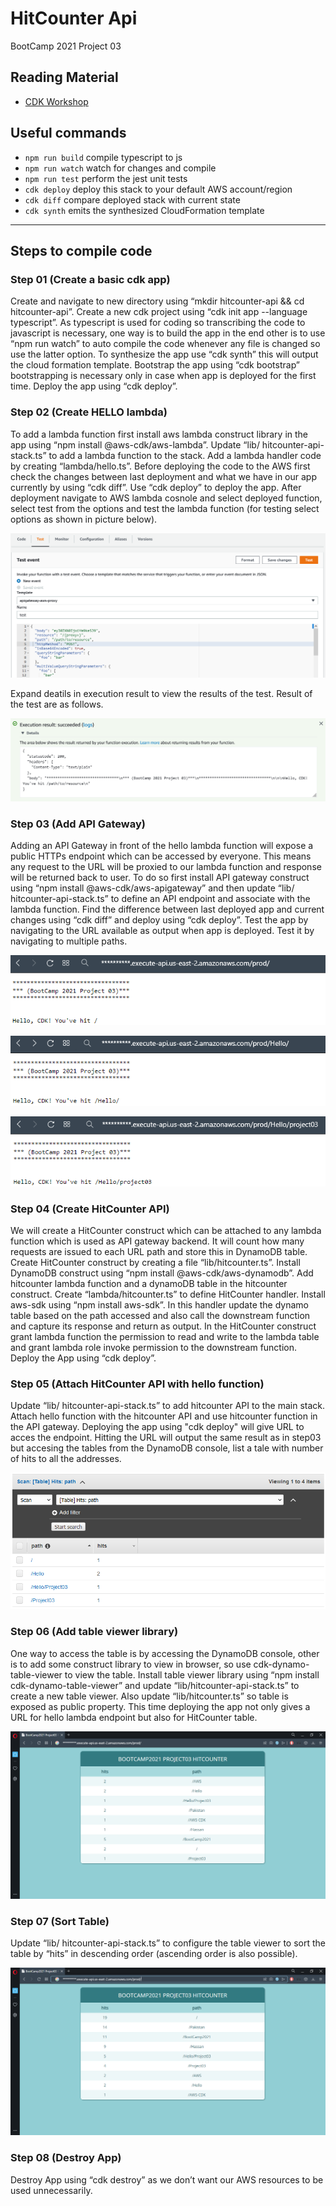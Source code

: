 # HitCounter Api

BootCamp 2021 Project 03

## Reading Material

- [CDK Workshop](https://cdkworkshop.com/20-typescript.html)

## Useful commands

- `npm run build` compile typescript to js
- `npm run watch` watch for changes and compile
- `npm run test` perform the jest unit tests
- `cdk deploy` deploy this stack to your default AWS account/region
- `cdk diff` compare deployed stack with current state
- `cdk synth` emits the synthesized CloudFormation template

---

## Steps to compile code

### Step 01 (Create a basic cdk app)

Create and navigate to new directory using “mkdir hitcounter-api && cd hitcounter-api”. Create a new cdk project using “cdk init app --language typescript”. As typescript is used for coding so transcribing the code to javascript is necessary, one way is to build the app in the end other is to use “npm run watch” to auto compile the code whenever any file is changed so use the latter option. To synthesize the app use “cdk synth” this will output the cloud formation template. Bootstrap the app using “cdk bootstrap” bootstrapping is necessary only in case when app is deployed for the first time. Deploy the app using “cdk deploy”.

### Step 02 (Create HELLO lambda)

To add a lambda function first install aws lambda construct library in the app using “npm install @aws-cdk/aws-lambda”. Update “lib/ hitcounter-api-stack.ts” to add a lambda function to the stack. Add a lambda handler code by creating “lambda/hello.ts”. Before deploying the code to the AWS first check the changes between last deployment and what we have in our app currently by using “cdk diff”. Use “cdk deploy” to deploy the app. After deployment navigate to AWS lambda cosnole and select deployed function, select test from the options and test the lambda function (for testing select options as shown in picture below).

![AWS Lambda function Test configrations](./snaps/testConfig.PNG)

Expand deatils in execution result to view the results of the test. Result of the test are as follows.

![AWS Lambda function Test results](./snaps/testResult.PNG)

### Step 03 (Add API Gateway)

Adding an API Gateway in front of the hello lambda function will expose a public HTTPs endpoint which can be accessed by everyone. This means any request to the URL will be proxied to our lambda function and response will be returned back to user. To do so first install API gateway construct using “npm install @aws-cdk/aws-apigateway” and then update “lib/ hitcounter-api-stack.ts” to define an API endpoint and associate with the lambda function. Find the difference between last deployed app and current changes using “cdk diff” and deploy using “cdk deploy”. Test the app by navigating to the URL available as output when app is deployed. Test it by navigating to multiple paths.

![API gateway endpoint](./snaps/endpoint.PNG)

![API gateway endpoint path 01](./snaps/endpointpath01.PNG)

![API gateway endpoint path 02](./snaps/endpointpath02.PNG)

### Step 04 (Create HitCounter API)

We will create a HitCounter construct which can be attached to any lambda function which is used as API gateway backend. It will count how many requests are issued to each URL path and store this in DynamoDB table. Create HitCounter construct by creating a file “lib/hitcounter.ts”. Install DynamoDB construct using “npm install @aws-cdk/aws-dynamodb”. Add hitcounter lambda function and a dynamoDB table in the hitcounter construct. Create “lambda/hitcounter.ts” to define HitCounter handler. Install aws-sdk using “npm install aws-sdk”. In this handler update the dynamo table based on the path accessed and also call the downstream function and capture its response and return as output. In the HitCounter construct grant lambda function the permission to read and write to the lambda table and grant lambda role invoke permission to the downstream function. Deploy the App using “cdk deploy”.

### Step 05 (Attach HitCounter API with hello function)

Update “lib/ hitcounter-api-stack.ts” to add hitcounter API to the main stack. Attach hello function with the hitcounter API and use hitcounter function in the API gateway. Deploying the app using "cdk deploy" will give URL to acces the endpoint. Hitting the URL will output the same result as in step03 but accesing the tables from the DynamoDB console, list a tale with number of hits to all the addresses.

![Dynamo Table](./snaps/dynamoTable.PNG)

### Step 06 (Add table viewer library)

One way to access the table is by accessing the DynamoDB console, other is to add some construct library to view in browser, so use cdk-dynamo-table-viewer to view the table. Install table viewer library using “npm install cdk-dynamo-table-viewer” and update “lib/hitcounter-api-stack.ts” to create a new table viewer. Also update “lib/hitcounter.ts” so table is exposed as public property. This time deploying the app not only gives a URL for hello lambda endpoint but also for HitCounter table.

![Table Viewer Endpoint](./snaps/table.PNG)

### Step 07 (Sort Table)

Update “lib/ hitcounter-api-stack.ts” to configure the table viewer to sort the table by “hits” in descending order (ascending order is also possible).

![Table Viewer Sorted](./snaps/tablesorted.PNG)

### Step 08 (Destroy App)

Destroy App using “cdk destroy” as we don’t want our AWS resources to be used unnecessarily.
